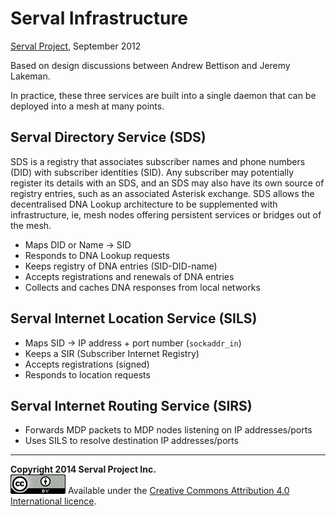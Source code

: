 Serval Infrastructure
=====================
[Serval Project][], September 2012

Based on design discussions between Andrew Bettison and Jeremy Lakeman.

In practice, these three services are built into a single daemon that can be
deployed into a mesh at many points.

Serval Directory Service (SDS)
------------------------------

SDS is a registry that associates subscriber names and phone numbers (DID) with
subscriber identities (SID).  Any subscriber may potentially register its
details with an SDS, and an SDS may also have its own source of registry
entries, such as an associated Asterisk exchange.  SDS allows the decentralised
DNA Lookup architecture to be supplemented with infrastructure, ie, mesh nodes
offering persistent services or bridges out of the mesh.

* Maps DID or Name → SID
* Responds to DNA Lookup requests
* Keeps registry of DNA entries (SID-DID-name)
* Accepts registrations and renewals of DNA entries
* Collects and caches DNA responses from local networks

Serval Internet Location Service (SILS)
---------------------------------------

* Maps SID → IP address + port number (`sockaddr_in`)
* Keeps a SIR (Subscriber Internet Registry)
* Accepts registrations (signed)
* Responds to location requests

Serval Internet Routing Service (SIRS)
--------------------------------------

* Forwards MDP packets to MDP nodes listening on IP addresses/ports
* Uses SILS to resolve destination IP addresses/ports

-----
**Copyright 2014 Serval Project Inc.**  
![CC-BY-4.0](./cc-by-4.0.png)
Available under the [Creative Commons Attribution 4.0 International licence][CC BY 4.0].


[Serval Project]: http://www.servalproject.org/
[CC BY 4.0]: ../LICENSE-DOCUMENTATION.md
